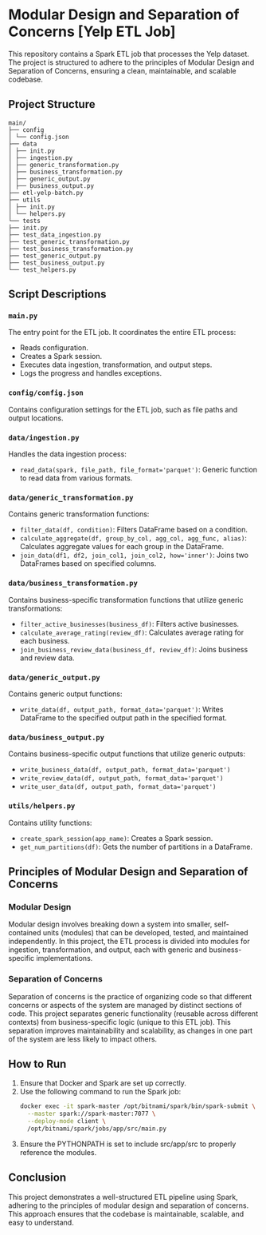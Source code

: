 # Modular Design and Separation of Concerns [Yelp ETL Job]

This repository contains a Spark ETL job that processes the Yelp dataset. The project is structured to adhere to the 
principles of Modular Design and Separation of Concerns, ensuring a clean, maintainable, and scalable codebase.

## Project Structure
```shell
main/
├── config
│ └── config.json
├── data
│ ├── init.py
│ ├── ingestion.py
│ ├── generic_transformation.py
│ ├── business_transformation.py
│ ├── generic_output.py
│ ├── business_output.py
├── etl-yelp-batch.py
├── utils
│ ├── init.py
│ └── helpers.py
└── tests
├── init.py
├── test_data_ingestion.py
├── test_generic_transformation.py
├── test_business_transformation.py
├── test_generic_output.py
├── test_business_output.py
└── test_helpers.py
```

## Script Descriptions

### `main.py`
The entry point for the ETL job. It coordinates the entire ETL process:
- Reads configuration.
- Creates a Spark session.
- Executes data ingestion, transformation, and output steps.
- Logs the progress and handles exceptions.

### `config/config.json`
Contains configuration settings for the ETL job, such as file paths and output locations.

### `data/ingestion.py`
Handles the data ingestion process:
- `read_data(spark, file_path, file_format='parquet')`: Generic function to read data from various formats.

### `data/generic_transformation.py`
Contains generic transformation functions:
- `filter_data(df, condition)`: Filters DataFrame based on a condition.
- `calculate_aggregate(df, group_by_col, agg_col, agg_func, alias)`: Calculates aggregate values for each group in the DataFrame.
- `join_data(df1, df2, join_col1, join_col2, how='inner')`: Joins two DataFrames based on specified columns.

### `data/business_transformation.py`
Contains business-specific transformation functions that utilize generic transformations:
- `filter_active_businesses(business_df)`: Filters active businesses.
- `calculate_average_rating(review_df)`: Calculates average rating for each business.
- `join_business_review_data(business_df, review_df)`: Joins business and review data.

### `data/generic_output.py`
Contains generic output functions:
- `write_data(df, output_path, format_data='parquet')`: Writes DataFrame to the specified output path in the specified format.

### `data/business_output.py`
Contains business-specific output functions that utilize generic outputs:
- `write_business_data(df, output_path, format_data='parquet')`
- `write_review_data(df, output_path, format_data='parquet')`
- `write_user_data(df, output_path, format_data='parquet')`

### `utils/helpers.py`
Contains utility functions:
- `create_spark_session(app_name)`: Creates a Spark session.
- `get_num_partitions(df)`: Gets the number of partitions in a DataFrame.

## Principles of Modular Design and Separation of Concerns

### Modular Design
Modular design involves breaking down a system into smaller, self-contained units (modules) that can be developed, tested, and maintained independently. In this project, the ETL process is divided into modules for ingestion, transformation, and output, each with generic and business-specific implementations.

### Separation of Concerns
Separation of concerns is the practice of organizing code so that different concerns or aspects of the system are managed by distinct sections of code. This project separates generic functionality (reusable across different contexts) from business-specific logic (unique to this ETL job). This separation improves maintainability and scalability, as changes in one part of the system are less likely to impact others.

## How to Run
1. Ensure that Docker and Spark are set up correctly.
2. Use the following command to run the Spark job:
   ```sh
   docker exec -it spark-master /opt/bitnami/spark/bin/spark-submit \
     --master spark://spark-master:7077 \
     --deploy-mode client \
     /opt/bitnami/spark/jobs/app/src/main.py
3. Ensure the PYTHONPATH is set to include src/app/src to properly reference the modules.

## Conclusion
This project demonstrates a well-structured ETL pipeline using Spark, adhering to the principles of modular design and separation of concerns. This approach ensures that the codebase is maintainable, scalable, and easy to understand.
